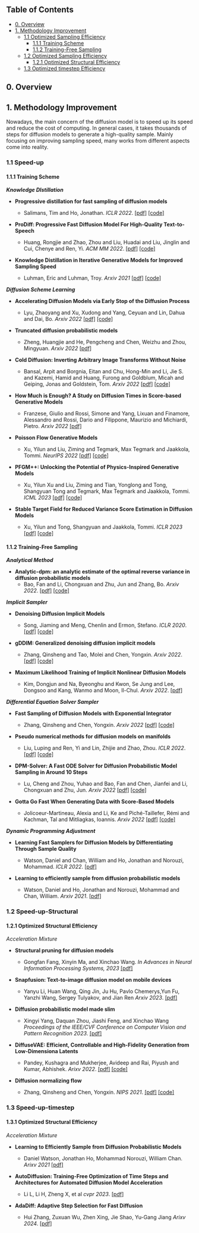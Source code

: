 ## Table of Contents
- [0. Overview](#0-Overview)
- [1. Methodology Improvement](#1-Methodology-Improvement)
  <!-- - [Variational Gap Optimization](#Variational-Gap-Optimization) -->
  <!-- - [Dimension Deduction](#Dimension-Deduction) -->
  - [1.1 Optimized Sampling Efficiency](#11-Speed-up-sample)
    - [1.1.1 Training Scheme](#111-Training-Scheme)
    - [1.1.2 Training-Free Sampling](#112-Training-Free-Sampling)
  - [1.2 Optimized Sampling Efficiency](#12-Speed-up-Structural)
    - [1.2.1 Optimized Structural Efficiency](#121-Mixed-Modeling)
  - [1.3 Optimized timestep Efficiency](#13-Speed-up-timestep)


## 0. Overview


## 1. Methodology Improvement
<!-- ### Variational Gap Optimization -->
<!-- ### Dimension Deduction -->

Nowadays, the main concern of the diffusion model is to speed up its speed and reduce the cost of computing. In general cases, it takes thousands of steps for diffusion models to generate a high-quality sample. Mainly focusing on improving sampling speed, many works from different aspects come into reality. 


### 1.1 Speed-up
#### 1.1.1 Training Scheme

***Knowledge DIstillation***
 - **Progressive distillation for fast sampling of diffusion models**
    - Salimans, Tim and Ho, Jonathan. *ICLR 2022*. [[pdf]](https://arxiv.org/abs/2202.00512) [[code]](https://github.com/google-research/google-research/tree/master/diffusion_distillation) <!-- TODO: Update version -->

 - **ProDiff: Progressive Fast Diffusion Model For High-Quality Text-to-Speech**
    - Huang, Rongjie and Zhao, Zhou and Liu, Huadai and Liu, Jinglin and Cui, Chenye and Ren, Yi. *ACM MM 2022*. [[pdf]](https://arxiv.org/abs/2207.06389) [[code]](https://github.com/Rongjiehuang/ProDiff) <!-- TODO: Update version -->

 - **Knowledge Distillation in Iterative Generative Models for Improved Sampling Speed**
    - Luhman, Eric and Luhman, Troy. *Arxiv 2021* [[pdf]](https://arxiv.org/abs/2101.02388) [[code]](https://github.com/tcl9876/Denoising_Student) <!-- TODO: Cite in text -->


***Diffusion Scheme Learning***
 - **Accelerating Diffusion Models via Early Stop of the Diffusion Process**
    - Lyu, Zhaoyang and Xu, Xudong and Yang, Ceyuan and Lin, Dahua and Dai, Bo. *Arxiv 2022* [[pdf]](https://arxiv.org/abs/2205.12524) [[code]](https://github.com/zhaoyanglyu/early_stopped_ddpm)
 
 - **Truncated diffusion probabilistic models**
    - Zheng, Huangjie and He, Pengcheng and Chen, Weizhu and Zhou, Mingyuan. *Arxiv 2022* [[pdf]](https://arxiv.org/abs/2202.09671)

 - **Cold Diffusion: Inverting Arbitrary Image Transforms Without Noise**
    - Bansal, Arpit and Borgnia, Eitan and Chu, Hong-Min and Li, Jie S. and Kazemi, Hamid and Huang, Furong and Goldblum, Micah and Geiping, Jonas and Goldstein, Tom. *Arxiv 2022* [[pdf]](https://arxiv.org/abs/2208.09392) [[code]](https://github.com/arpitbansal297/cold-diffusion-models)

 - **How Much is Enough? A Study on Diffusion Times in Score-based Generative Models**
    - Franzese, Giulio and Rossi, Simone and Yang, Lixuan and Finamore, Alessandro and Rossi, Dario and Filippone, Maurizio and Michiardi, Pietro. *Arxiv 2022* [[pdf]](https://arxiv.org/abs/2206.05173)

 - **Poisson Flow Generative Models**
   - Xu, Yilun and Liu, Ziming and Tegmark, Max Tegmark and Jaakkola, Tommi. *NeurIPS 2022* [[pdf]](https://arxiv.org/abs/2209.11178) [[code]](https://github.com/Newbeeer/Poisson_flow)

 - **PFGM++: Unlocking the Potential of Physics-Inspired Generative Models**
   - Xu, Yilun Xu and Liu, Ziming and Tian, Yonglong and Tong, Shangyuan Tong and Tegmark, Max Tegmark and Jaakkola, Tommi. *ICML 2023* [[pdf]](https://arxiv.org/abs/2302.04265) [[code]](https://github.com/Newbeeer/pfgmpp)

 - **Stable Target Field for Reduced Variance Score Estimation in Diffusion Models**
   - Xu, Yilun and Tong, Shangyuan and Jaakkola, Tommi. *ICLR 2023* [[pdf]](https://arxiv.org/abs/2302.00670) [[code]](https://github.com/Newbeeer/stf)
 

#### 1.1.2 Training-Free Sampling
***Analytical Method***
 - **Analytic-dpm: an analytic estimate of the optimal reverse variance in diffusion probabilistic models**
    - Bao, Fan and Li, Chongxuan and Zhu, Jun and Zhang, Bo. *Arxiv 2022*. [[pdf]](https://arxiv.org/abs/2201.06503) [[code]](https://github.com/baofff/Analytic-DPM)

***Implicit Sampler***
 - **Denoising Diffusion Implicit Models**
    - Song, Jiaming and Meng, Chenlin and Ermon, Stefano. *ICLR 2020*. [[pdf]](https://arxiv.org/abs/2010.02502) [[code]](https://github.com/ermongroup/ddim)

 - **gDDIM: Generalized denoising diffusion implicit models**
    - Zhang, Qinsheng and Tao, Molei and Chen, Yongxin. *Arxiv 2022*. [[pdf]](https://arxiv.org/abs/2206.05564) [[code]](https://github.com/qsh-zh/gDDIM)
 
 - **Maximum Likelihood Training of Implicit Nonlinear Diffusion Models**
    - Kim, Dongjun and Na, Byeonghu and Kwon, Se Jung and Lee, Dongsoo and Kang, Wanmo and Moon, Il-Chul. *Arxiv 2022*. [[pdf]](https://arxiv.org/abs/2205.13699) 

***Differential Equation Solver Sampler***
- **Fast Sampling of Diffusion Models with Exponential Integrator**
    - Zhang, Qinsheng and Chen, Yongxin. *Arxiv 2022* [[pdf]](https://arxiv.org/abs/2204.13902) [[code]](https://github.com/qsh-zh/deis)

- **Pseudo numerical methods for diffusion models on manifolds**
    - Liu, Luping and Ren, Yi and Lin, Zhijie and Zhao, Zhou. *ICLR 2022*. [[pdf]](https://arxiv.org/abs/2202.09778) [[code]](https://github.com/luping-liu/PNDM) <!-- TODO: Update version -->

- **DPM-Solver: A Fast ODE Solver for Diffusion Probabilistic Model Sampling in Around 10 Steps**
    - Lu, Cheng and Zhou, Yuhao and Bao, Fan and Chen, Jianfei and Li, Chongxuan and Zhu, Jun. *Arxiv 2022* [[pdf]](https://arxiv.org/abs/2206.00927) [[code]](https://github.com/luchengthu/dpm-solver) 

- **Gotta Go Fast When Generating Data with Score-Based Models**
    - Jolicoeur-Martineau, Alexia and Li, Ke and Piché-Taillefer, Rémi and Kachman, Tal and Mitliagkas, Ioannis. *Arxiv 2022* [[pdf]](https://arxiv.org/abs/2105.14080) [[code]](https://github.com/AlexiaJM/score_sde_fast_sampling) 

***Dynamic Programming Adjustment***
- **Learning Fast Samplers for Diffusion Models by Differentiating Through Sample Quality**
    - Watson, Daniel and Chan, William and Ho, Jonathan and Norouzi, Mohammad. *ICLR 2022*. [[pdf]](https://arxiv.org/abs/2202.05830) 

- **Learning to efficiently sample from diffusion probabilistic models**
    - Watson, Daniel and Ho, Jonathan and Norouzi, Mohammad and Chan, William. *Arxiv 2021*. [[pdf]](https://arxiv.org/abs/2106.03802)  

### 1.2 Speed-up-Structural
#### 1.2.1 Optimized Structural Efficiency
*Acceleration Mixture* 
- **Structural pruning for diffusion models**
    - Gongfan Fang, Xinyin Ma, and Xinchao Wang. *In Advances in Neural Information Processing Systems, 2023* [[pdf]](https://arxiv.org/abs/2305.10924) 

- **Snapfusion: Text-to-image diffusion model on mobile devices**
    - Yanyu Li, Huan Wang, Qing Jin, Ju Hu, Pavlo Chemerys,Yun Fu, Yanzhi Wang, Sergey Tulyakov, and Jian Ren *Arxiv 2023*. [[pdf]](https://arxiv.org/abs/2306.00980) 

- **Diffusion probabilistic model made slim**
    - Xingyi Yang, Daquan Zhou, Jiashi Feng, and Xinchao Wang *Proceedings of the IEEE/CVF Conference on Computer Vision and Pattern Recognition 2023*. [[pdf]](https://ieeexplore.ieee.org/xpl/conhome/1000147/all-proceedings)  

- **DiffuseVAE: Efficient, Controllable and High-Fidelity Generation from Low-Dimensiona Latents**
    - Pandey, Kushagra and Mukherjee, Avideep and Rai, Piyush and Kumar, Abhishek. *Arixv 2022*. [[pdf]](https://arxiv.org/pdf/2201.00308) [[code]](https://github.com/kpandey008/DiffuseVAE) 

- **Diffusion normalizing flow**
    - Zhang, Qinsheng and Chen, Yongxin. *NIPS 2021*. [[pdf]](https://arxiv.org/abs/2110.07579) [[code]](https://github.com/qsh-zh/DiffFlow) 



### 1.3 Speed-up-timestep
#### 1.3.1 Optimized Structural Efficiency
*Acceleration Mixture* 
- **Learning to Efficiently Sample from Diffusion Probabilistic Models**
    - Daniel Watson, Jonathan Ho, Mohammad Norouzi, William Chan. *Arixv 2021* [[pdf]](https://arxiv.org/abs/2106.03802) 

- **AutoDiffusion: Training-Free Optimization of Time Steps and Architectures for Automated Diffusion Model Acceleration**
    - Li L, Li H, Zheng X, et al *cvpr 2023*. [[pdf]](https://openaccess.thecvf.com/content/ICCV2023/papers/Li_AutoDiffusion_Training-Free_Optimization_of_Time_Steps_and_Architectures_for_Automated_ICCV_2023_paper.pdf) 

- **AdaDiff: Adaptive Step Selection for Fast Diffusion**
    - Hui Zhang, Zuxuan Wu, Zhen Xing, Jie Shao, Yu-Gang Jiang *Arixv 2024*. [[pdf]](https://arxiv.org/abs/2311.14768)  
